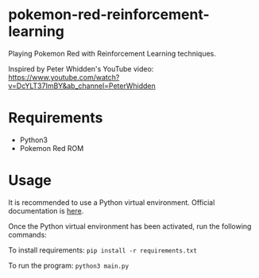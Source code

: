 # pokemon-red-reinforcement-learning
Playing Pokemon Red with Reinforcement Learning techniques. 

Inspired by Peter Whidden's YouTube video: 
https://www.youtube.com/watch?v=DcYLT37ImBY&ab_channel=PeterWhidden

# Requirements
- Python3
- Pokemon Red ROM

# Usage
It is recommended to use a Python virtual environment. Official documentation is [here](https://docs.python.org/3/library/venv.html).

Once the Python virtual environment has been activated, run the following commands:

To install requirements: ```pip install -r requirements.txt``` 

To run the program: ```python3 main.py```
